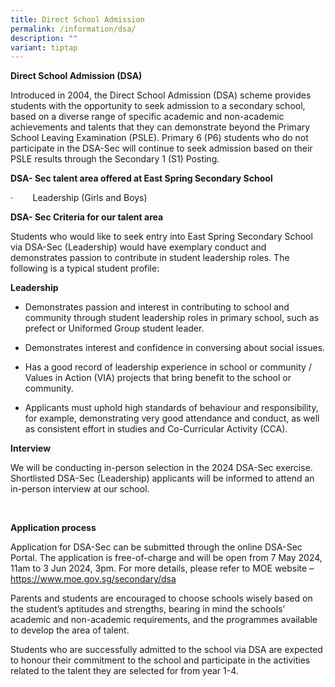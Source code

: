 ```yaml
---
title: Direct School Admission
permalink: /information/dsa/
description: ""
variant: tiptap
---
```

<p><strong>Direct School Admission (DSA)</strong>
</p>
<p>Introduced in 2004, the Direct School Admission (DSA) scheme provides
students with the opportunity to seek admission to a secondary school,
based on a diverse range of specific academic and non-academic achievements
and talents that they can demonstrate beyond the Primary School Leaving
Examination (PSLE). Primary 6 (P6) students who do not participate in the
DSA-Sec will continue to seek admission based on their PSLE results through
the Secondary 1 (S1) Posting.</p>
<p><strong>DSA- Sec talent area offered at East Spring Secondary School</strong>
</p>
<p>·&nbsp;&nbsp;&nbsp;&nbsp;&nbsp;&nbsp;&nbsp; Leadership (Girls and Boys)</p>
<p><strong>DSA- Sec Criteria for our talent area</strong>
</p>
<p>Students who would like to seek entry into East Spring Secondary School
via DSA-Sec (Leadership) would have exemplary conduct and demonstrates
passion to contribute in student leadership roles. The following is a typical
student profile:</p>
<p><strong>Leadership</strong>
</p>
<ul>
<li>
<p>Demonstrates passion and interest in contributing to school and community
through student leadership roles in primary school, such as prefect or
Uniformed Group student leader.</p>
</li>
<li>
<p>Demonstrates interest and confidence in conversing about social issues.</p>
</li>
<li>
<p>Has a good record of leadership experience in school or community / Values
in Action (VIA) projects that bring benefit to the school or community.</p>
</li>
<li>
<p>Applicants must uphold high standards of behaviour and responsibility,
for example, demonstrating very good attendance and conduct, as well as
consistent effort in studies and Co-Curricular Activity (CCA).</p>
</li>
</ul>
<p></p>
<p><strong>Interview</strong>
</p>
<p>We will be conducting in-person selection in the 2024 DSA-Sec exercise.
Shortlisted DSA-Sec (Leadership) applicants will be informed to attend
an in-person interview at our school.&nbsp;</p>
<p>&nbsp;</p>
<p><strong>Application process</strong>
</p>
<p>Application for DSA-Sec can be submitted through the online DSA-Sec Portal.
The application is free-of-charge and will be open from 7 May 2024, 11am
to 3 Jun 2024, 3pm. For more details, please refer to MOE website – <a href="https://www.moe.gov.sg/secondary/dsa" rel="noopener noreferrer nofollow" target="_blank">https://www.moe.gov.sg/secondary/dsa</a>
</p>
<p>Parents and students are encouraged to choose schools wisely based on
the student’s aptitudes and strengths, bearing in mind the schools’ academic
and non-academic requirements, and the programmes available to develop
the area of talent.</p>
<p>Students who are successfully admitted to the school via DSA are expected
to honour their commitment to the school and participate in the activities
related to the talent they are selected for from year 1-4.</p>
<p></p>